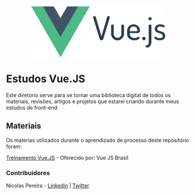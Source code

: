 <div align="center">
    <img src="assets/vue-js-logo.png"
    widht="200px" height="140px">
</div>

# Estudos Vue.JS

Este diretório serve para se tornar uma biblioteca digital de todos os materiais, revisões,
artigos e projetos que estarei criando durante meus estudos de front-end

## Materiais

Os materias utilizados durante o aprendizado de processo deste repositório foram:

[Treinamento Vue.JS](https://treinamento.vuejsbrasil.org/) - Oferecido por: Vue JS Brasil

### Contribuidores
Nicolas Pereira - [Linkedin](https://www.linkedin.com/in/nicolas-pereira/) | [Twitter](twitter.com/devnic_)